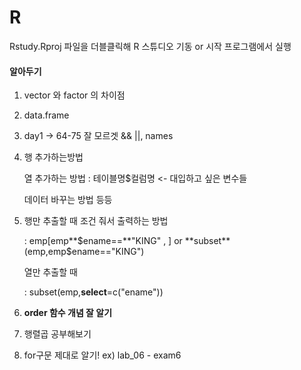 # R

Rstudy.Rproj 파일을 더블클릭해 R 스튜디오 기동 or 시작 프로그램에서 실행



#### 알아두기

1. vector 와 factor 의 차이점

2. data.frame

3. day1 -> 64-75 잘 모르겟 && ||, names

4. 행 추가하는방법  

   열 추가하는 방법 : 테이블명$컬럼명 <- 대입하고 싶은 변수들

   데이터 바꾸는 방법 등등

5. 행만 추출할 때 조건 줘서 출력하는 방법

   : emp[emp**$ename==**"KING" ,  ]   or    **subset**(emp,emp$ename=="KING") 

   열만 추출할 때

   : subset(emp,**select**=c("ename"))

6. **order 함수 개념 잘 알기**

7. 행렬곱 공부해보기

8. for구문 제대로 알기! ex) lab_06 - exam6